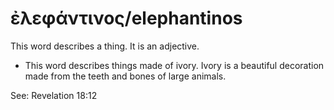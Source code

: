 # ἐλεφάντινος/elephantinos
This word describes a thing. It is an adjective.

* This word describes things made of ivory. Ivory is a beautiful decoration made from the teeth and bones of large animals.

See: Revelation 18:12
